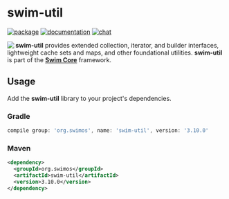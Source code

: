# swim-util

[![package](https://img.shields.io/maven-central/v/org.swimos/swim-util?label=maven)](https://mvnrepository.com/artifact/org.swimos/swim-util)
[![documentation](https://img.shields.io/badge/doc-JavaDoc-blue.svg)](https://docs.swimos.org/java/latest/swim.util/module-summary.html)
[![chat](https://img.shields.io/badge/chat-Gitter-green.svg)](https://gitter.im/swimos/community)

<a href="https://www.swimos.org"><img src="https://docs.swimos.org/readme/marlin-blue.svg" align="left"></a>

**swim-util** provides extended collection, iterator, and builder interfaces,
lightweight cache sets and maps, and other foundational utilities.
**swim-util** is part of the [**Swim Core**](https://github.com/swimos/swim/tree/master/swim-system-java/swim-core-java) framework.

## Usage

Add the **swim-util** library to your project's dependencies.

### Gradle

```groovy
compile group: 'org.swimos', name: 'swim-util', version: '3.10.0'
```

### Maven

```xml
<dependency>
  <groupId>org.swimos</groupId>
  <artifactId>swim-util</artifactId>
  <version>3.10.0</version>
</dependency>
```

